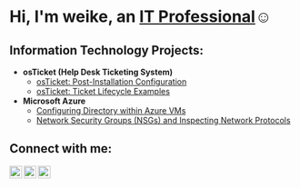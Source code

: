 
<h1>Hi, I'm weike, an <a href="https://linkedin.com/in/weike">IT Professional</a>☺</h1>

<h2> Information Technology Projects:</h2>

- <b>osTicket (Help Desk Ticketing System)</b>
  - [osTicket: Post-Installation Configuration](https://github.com/Osakwekiki/osticket)
  - [osTicket: Ticket Lifecycle Examples](https://github.com/Osakwekiki/0sticket-life-style-Examples)
- <b>Microsoft Azure</b>
  - [Configuring Directory within Azure VMs](https://github.com/osakwekiki/configure-ad)
  - [Network Security Groups (NSGs) and Inspecting Network Protocols](https://github.com/osakwekiki/azure-network-protocols)

<h2>Connect with me:</h2>

[<img align="left" alt="weike | Twitter" width="22px" src="https://cdn.jsdelivr.net/npm/simple-icons@v3/icons/twitter.svg" />][twitter]
[<img align="left" alt="weike| LinkedIn" width="22px" src="https://cdn.jsdelivr.net/npm/simple-icons@v3/icons/linkedin.svg" />][linkedin]
[<img align="left" alt="weike | Instagram" width="22px" src="https://cdn.jsdelivr.net/npm/simple-icons@v3/icons/instagram.svg" />][instagram]

[twitter]: https://twitter.osakwekiki
[instagram]: https://www.instagram.com/osakwekiki
[linkedin]: https://linkedin.com/in/weike
